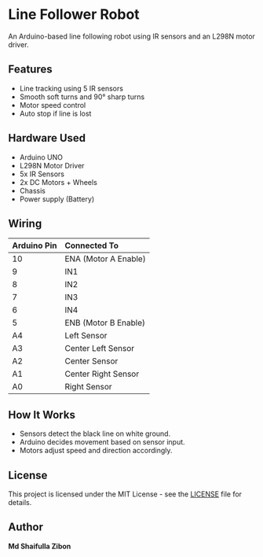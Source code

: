 # Line Follower Robot

An Arduino-based line following robot using IR sensors and an L298N motor driver.

## Features
- Line tracking using 5 IR sensors
- Smooth soft turns and 90° sharp turns
- Motor speed control
- Auto stop if line is lost

## Hardware Used
- Arduino UNO
- L298N Motor Driver
- 5x IR Sensors
- 2x DC Motors + Wheels
- Chassis
- Power supply (Battery)

## Wiring
| Arduino Pin | Connected To |
|:------------|:-------------|
| 10          | ENA (Motor A Enable) |
| 9           | IN1 |
| 8           | IN2 |
| 7           | IN3 |
| 6           | IN4 |
| 5           | ENB (Motor B Enable) |
| A4          | Left Sensor |
| A3          | Center Left Sensor |
| A2          | Center Sensor |
| A1          | Center Right Sensor |
| A0          | Right Sensor |

## How It Works
- Sensors detect the black line on white ground.
- Arduino decides movement based on sensor input.
- Motors adjust speed and direction accordingly.

## License
This project is licensed under the MIT License - see the [LICENSE](LICENSE) file for details.

## Author
**Md Shaifulla Zibon**
